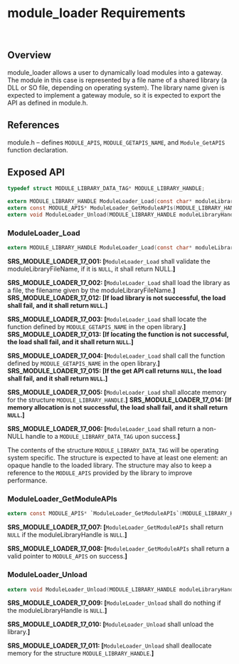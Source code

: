 # module_loader Requirements


 
## Overview
module_loader allows a user to dynamically load modules into a gateway.  The module in this case is represented by a file name of a shared library (a DLL or SO file, depending on operating system).  The library name given is expected to implement a gateway module, so it is expected to export the API as defined in module.h.
## References
module.h – defines `MODULE_APIS`, `MODULE_GETAPIS_NAME`, and `Module_GetAPIS` function declaration.
## Exposed API
```C
typedef struct MODULE_LIBRARY_DATA_TAG* MODULE_LIBRARY_HANDLE;

extern MODULE_LIBRARY_HANDLE ModuleLoader_Load(const char* moduleLibraryFileName);
extern const MODULE_APIS* ModuleLoader_GetModuleAPIs(MODULE_LIBRARY_HANDLE moduleLibraryHandle);
extern void ModuleLoader_Unload(MODULE_LIBRARY_HANDLE moduleLibraryHandle);
```

### ModuleLoader_Load
```C
extern MODULE_LIBRARY_HANDLE ModuleLoader_Load(const char* moduleLibraryFileName);
```

**SRS_MODULE_LOADER_17_001: [**`ModuleLoader_Load` shall validate the moduleLibraryFileName, if it is `NULL`, it shall return NULL.**]** 
	
**SRS_MODULE_LOADER_17_002: [**`ModuleLoader_Load` shall load the library as a file, the filename given by the moduleLibraryFileName.**]** **SRS_MODULE_LOADER_17_012: [**If load library is not successful, the load shall fail, and it shall return `NULL`.**]** 
	
**SRS_MODULE_LOADER_17_003: [**`ModuleLoader_Load` shall locate the function defined by `MODULE_GETAPIS_NAME` in the open library.**]** **SRS_MODULE_LOADER_17_013: [**If locating the function is not successful, the load shall fail, and it shall return `NULL`.**]**
 
**SRS_MODULE_LOADER_17_004: [**`ModuleLoader_Load` shall call the function defined by `MODULE_GETAPIS_NAME` in the open library.**]** **SRS_MODULE_LOADER_17_015: [**If the get API call returns `NULL`, the load shall fail, and it shall return `NULL`.**]**
 
**SRS_MODULE_LOADER_17_005: [**`ModuleLoader_Load` shall allocate memory for the structure `MODULE_LIBRARY_HANDLE`.**]** **SRS_MODULE_LOADER_17_014: [**If memory allocation is not successful, the load shall fail, and it shall return `NULL`.**]**
 
**SRS_MODULE_LOADER_17_006: [**`ModuleLoader_Load` shall return a non-NULL handle to a `MODULE_LIBRARY_DATA_TAG` upon success.**]**
 
The contents of the structure `MODULE_LIBRARY_DATA_TAG` will be operating system specific.  The structure is expected to have at least one element: an opaque handle to the loaded library.  The structure may also to keep a reference to the `MODULE_APIS` provided by the library to improve performance.

### ModuleLoader_GetModuleAPIs
```C
extern const MODULE_APIS* `ModuleLoader_GetModuleAPIs`(MODULE_LIBRARY_HANDLE moduleLibraryHandle);
```

**SRS_MODULE_LOADER_17_007: [**`ModuleLoader_GetModuleAPIs` shall return `NULL` if the moduleLibraryHandle is `NULL`.**]**
 
**SRS_MODULE_LOADER_17_008: [**`ModuleLoader_GetModuleAPIs` shall return a valid pointer to `MODULE_APIS` on success.**]** 

### ModuleLoader_Unload
```C
extern void ModuleLoader_Unload(MODULE_LIBRARY_HANDLE moduleLibraryHandle);
```

**SRS_MODULE_LOADER_17_009: [**`ModuleLoader_Unload` shall do nothing if the moduleLibraryHandle is `NULL`.**]**
 
**SRS_MODULE_LOADER_17_010: [**`ModuleLoader_Unload` shall unload the library.**]**
 
**SRS_MODULE_LOADER_17_011: [**`ModuleLoader_Unload` shall deallocate memory for the structure `MODULE_LIBRARY_HANDLE`.**]** 
